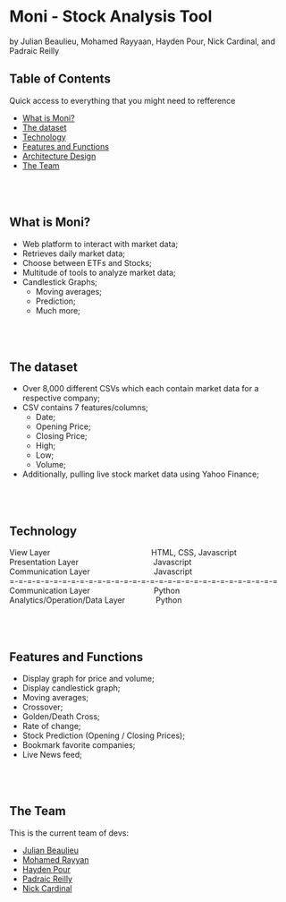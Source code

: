 # Moni - Stock Analysis Tool
by Julian Beaulieu, Mohamed Rayyaan, Hayden Pour, Nick Cardinal, and Padraic Reilly

## Table of Contents
Quick access to everything that you might need to refference
* [What is Moni?](#what*is*moni)
* [The dataset](#the*dataset)
* [Technology](#technology)
* [Features and Functions](#features*and*functions)
* [Architecture Design](#architecture*design)
* [The Team](#the*team)
<br/><br/><br/><br/>

## What is Moni?
* Web platform to interact with market data;
* Retrieves daily market data;
* Choose between ETFs and Stocks;
* Multitude of tools to analyze market data;
* Candlestick Graphs;
    * Moving averages;
    * Prediction;
    * Much more;
<br/><br/><br/><br/>

## The dataset
* Over 8,000 different CSVs which each contain market data for a respective company;
* CSV contains 7 features/columns;
    * Date;
    * Opening Price;
    * Closing Price;
    * High;
    * Low;
    * Volume;
* Additionally, pulling live stock market data using Yahoo Finance;
<br/><br/><br/><br/>

## Technology
View Layer						&nbsp;&nbsp;&nbsp;&nbsp;&nbsp;&nbsp;&nbsp;&nbsp;&nbsp;&nbsp;&nbsp;&nbsp;&nbsp;&nbsp;&nbsp;&nbsp;&nbsp;&nbsp;&nbsp;&nbsp;&nbsp;&nbsp;&nbsp;&nbsp;&nbsp;&nbsp;&nbsp;&nbsp;&nbsp;&nbsp;&nbsp;&nbsp;&nbsp;&nbsp;&nbsp;&nbsp;&nbsp;&nbsp;&nbsp;&nbsp;&nbsp;&nbsp;&nbsp;&nbsp;&nbsp;HTML, CSS, Javascript<br/>
Presentation Layer				&nbsp;&nbsp;&nbsp;&nbsp;&nbsp;&nbsp;&nbsp;&nbsp;&nbsp;&nbsp;&nbsp;&nbsp;&nbsp;&nbsp;&nbsp;&nbsp;&nbsp;&nbsp;&nbsp;&nbsp;&nbsp;&nbsp;&nbsp;&nbsp;&nbsp;&nbsp;&nbsp;&nbsp;&nbsp;&nbsp;&nbsp;&nbsp;&nbsp;Javascript<br/>
Communication Layer				&nbsp;&nbsp;&nbsp;&nbsp;&nbsp;&nbsp;&nbsp;&nbsp;&nbsp;&nbsp;&nbsp;&nbsp;&nbsp;&nbsp;&nbsp;&nbsp;&nbsp;&nbsp;&nbsp;&nbsp;&nbsp;&nbsp;&nbsp;&nbsp;&nbsp;&nbsp;&nbsp;&nbsp;Javascript<br/>
=-=-=-=-=-=-=-=-=-=-=-=-=-=-=-=-=-=-=-=-=-=-=-=-=-=-=-=-=-=-=<br/>
Communication Layer				&nbsp;&nbsp;&nbsp;&nbsp;&nbsp;&nbsp;&nbsp;&nbsp;&nbsp;&nbsp;&nbsp;&nbsp;&nbsp;&nbsp;&nbsp;&nbsp;&nbsp;&nbsp;&nbsp;&nbsp;&nbsp;&nbsp;&nbsp;&nbsp;&nbsp;&nbsp;&nbsp;&nbsp;Python<br/>
Analytics/Operation/Data Layer	&nbsp;&nbsp;&nbsp;&nbsp;&nbsp;&nbsp;&nbsp;&nbsp;&nbsp;&nbsp;&nbsp;&nbsp;&nbsp;Python
<br/><br/><br/><br/>

## Features and Functions
* Display graph for price and volume;
* Display candlestick graph;
* Moving averages;
* Crossover;
* Golden/Death Cross;
* Rate of change;
* Stock Prediction (Opening / Closing Prices);
* Bookmark favorite companies;
* Live News feed;
<br/><br/><br/><br/>

## The Team
This is the current team of devs:

* [Julian Beaulieu](https://github.com/JulianBeaulieu)
* [Mohamed Rayyan](https://github.com/mohamedrayyan)
* [Hayden Pour ](https://github.com/houshmandX)
* [Padraic Reilly](https://github.com/PER22)
* [Nick Cardinal](https://github.com/nickcardinal)
